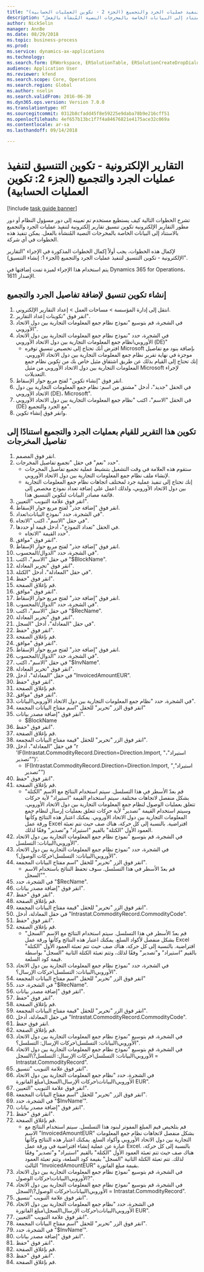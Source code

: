 ```yaml
--- 
title: "التقارير الإلكترونية - تكوين التنسيق لتنفيذ عمليات الجرد والتجميع (الجزء 2 - تكوين العمليات الحسابية)"
description: "تشرح الخطوات التالية كيف يستطيع مستخدم تم تعيينه إلى دور مسؤول النظام أو دور مطور التقارير الإلكترونية تكوين تنسيق تقارير إلكترونية لتنفيذ عمليات الجرد والتجميع بالاستناد إلى البيانات الخاصة بالمخرجات النصية المُنشأة بالفعل."
author: NickSelin
manager: AnnBe
ms.date: 08/29/2018
ms.topic: business-process
ms.prod: 
ms.service: dynamics-ax-applications
ms.technology: 
ms.search.form: ERWorkspace, ERSolutionTable, ERSolutionCreateDropDialog, EROperationDesigner, ERDataSourceAddDropDialog, ERExpressionDesignerFormula
audience: Application User
ms.reviewer: kfend
ms.search.scope: Core, Operations
ms.search.region: Global
ms.author: nselin
ms.search.validFrom: 2016-06-30
ms.dyn365.ops.version: Version 7.0.0
ms.translationtype: HT
ms.sourcegitcommit: 0312b8cfadd45f8e59225e9daba78b9e216cff51
ms.openlocfilehash: 4ef657b13bc1f7f4a84676821e4175ace32c069a
ms.contentlocale: ar-sa
ms.lasthandoff: 09/14/2018

---
```

# <a name="er-configure-format-to-do-counting-and-summing-part-2-configure-computations"></a>التقارير الإلكترونية - تكوين التنسيق لتنفيذ عمليات الجرد والتجميع (الجزء 2: تكوين العمليات الحسابية)

[!include [task guide banner](../../includes/task-guide-banner.md)]

تشرح الخطوات التالية كيف يستطيع مستخدم تم تعيينه إلى دور مسؤول النظام أو دور مطور التقارير الإلكترونية تكوين تنسيق تقارير إلكترونية لتنفيذ عمليات الجرد والتجميع بالاستناد إلى البيانات الخاصة بالمخرجات النصية المُنشأة بالفعل. يمكن تنفيذ هذه الخطوات في أي شركة.

لإكمال هذه الخطوات، يجب أولاً إكمال الخطوات المذكورة في الإجراء "التقارير الإلكترونية - تكوين التنسيق لتنفيذ عمليات الجرد والتجميع‬ (الجزء 1: إنشاء التنسيق)".

يتم استخدام هذا الإجراء لميزة تمت إضافتها في Dynamics 365 for Operations، الإصدار 1611.


## <a name="create-a-format-configuration-to-add-counting-and-summing-details"></a>إنشاء تكوين تنسيق لإضافة تفاصيل الجرد والتجميع‬
1. انتقل إلى إدارة المؤسسة > مساحات العمل‬ > إعداد التقارير الإلكتروني‬.
2. انقر فوق "تكوينات إعداد التقارير‬".
3. في الشجرة، قم بتوسيع "نموذج نظام جمع المعلومات التجارية بين دول الاتحاد الأوروبي".
4. في الشجرة، حدد "نموذج نظام جمع المعلومات التجارية بين دول الاتحاد الأوروبي‬\نظام جمع المعلومات التجارية بين دول الاتحاد الأوروبي (DE)"
    * افترض أنك تحتاج إلى تخصيص تنسيق توفره Microsoft بإضافة بنود مع تفاصيل موجزة في نهاية تقرير نظام جمع المعلومات التجارية بين دول الاتحاد الأوروبي. إنك تحتاج إلى القيام بذلك عن طريق اشتقاق مثيل خاص بك من تكوين نظام جمع المعلومات التجارية بين دول الاتحاد الأوروبي من مثيل Microsoft لإجراء التعديلات.  
5. انقر فوق "إنشاء تكوين" لفتح مربع حوار الإسقاط‬.
6. في الحقل "جديد"، أدخل "مشتق من اسم: نظام جمع المعلومات التجارية بين دول الاتحاد الأوروبي (DE)، Microsoft".
7. في الحقل "الاسم"، اكتب "نظام جمع المعلومات التجارية بين دول الاتحاد الأوروبي (DE) مع الجرد والتجميع".
8. وانقر فوق إنشاء تكوين.

## <a name="configure-this-report-to-do-counting-and-summation-based-on-output-details"></a>تكوين هذا التقرير للقيام بعمليات الجرد والتجميع‬ استنادًا إلى تفاصيل المخرجات
1. انقر فوق المصمم.
2. حدد "نعم" في حقل "تجميع تفاصيل المخرجات‬".
    * ستقوم هذه العلامة في وقت التشغيل بتنشيط عملية تجميع تفاصيل المخرجات لإنشاء ملف نظام جمع المعلومات التجارية بين دول الاتحاد الأوروبي.  
    * إنك تحتاج إلى تنفيذ عملية جرد لمختلف اتجاهات نظام جمع المعلومات التجارية بين دول الاتحاد الأوروبي، ولذلك اعمل على إضافة تعداد نموذج مخصص إلى قائمة مصادر البيانات لتكوين التنسيق هذا.  
3. انقر فوق علامة التبويب "التعيين".
4. انقر فوق "إضافة جذر" لفتح مربع حوار الإسقاط‬.
5. في الشجرة، حدد "نموذج البيانات\تعداد".
6. في حقل "الاسم"، اكتب "الاتجاه".
7. في الحقل "تعداد النموذج"، أدخل قيمة أو حددها.
    * حدد القيمة "الاتجاه".  
8. انقر فوق "موافق".
9. انقر فوق "إضافة جذر" لفتح مربع حوار الإسقاط‬.
10. في الشجرة، حدد "الدوال/المحسوب".
11. في حقل "الاسم"، اكتب "$BlockName".
12. انقر فوق "تحرير المعادلة".
13. في حقل "المعادلة"، أدخل "الكتلة".
14. انقر فوق "حفظ".
15. قم بإغلاق الصفحة.
16. انقر فوق "موافق".
17. انقر فوق "إضافة جذر" لفتح مربع حوار الإسقاط‬.
18. في الشجرة، حدد "الدوال/المحسوب".
19. في حقل "الاسم"، اكتب "$RecName".
20. انقر فوق "تحرير المعادلة".
21. في حقل "المعادلة"، أدخل "السجل".
22. انقر فوق "حفظ".
23. قم بإغلاق الصفحة.
24. انقر فوق "موافق".
25. انقر فوق "إضافة جذر" لفتح مربع حوار الإسقاط‬.
26. في الشجرة، حدد "الدوال/المحسوب".
27. في حقل "الاسم"، اكتب "$InvName".
28. انقر فوق "تحرير المعادلة".
29. في حقل "المعادلة"، أدخل "InvoicedAmountEUR".
30. انقر فوق "حفظ".
31. قم بإغلاق الصفحة.
32. انقر فوق "موافق".
33. في الشجرة، حدد "نظام جمع المعلومات التجارية بين دول الاتحاد الأوروبي\البيانات".
34. انقر فوق الزر "تحرير" للحقل "اسم مفتاح البيانات المجمعة‬"
35. انقر فوق "إضافة مصدر بيانات".
    * $BlockName  
36. انقر فوق "حفظ".
37. قم بإغلاق الصفحة.
38. انقر فوق الزر "تحرير" للحقل "قيمة مفتاح البيانات المجمعة‬‬".
39. في حقل "المعادلة"، أدخل "r 'IF(Intrastat.CommodityRecord.Direction=Direction.Import, "استيراد"، "تصدير")'.
    * IF(Intrastat.CommodityRecord.Direction=Direction.Import, "استيراد", "تصدير")  
40. انقر فوق "حفظ".
41. قم بإغلاق الصفحة.
    * قم بعدّ الأسطر في هذا التسلسل. سيتم استخدام النتائج مع الاسم "الكتلة" بشكل منفصل لاتجاهات مختلفة. سيتم استخدام القيمة "استيراد" لأية حركات تتعلق بعمليات الوصول لنظام جمع المعلومات التجارية بين دول الاتحاد الأوروبي. وسيتم استخدام القيمة "تصدير" لأية حركات تتعلق بعمليات إرسال لنظام جمع المعلومات التجارية بين دول الاتحاد الأوروبي. يمكنك اعتبار هذه النتائج وكأنها ورقة عمل Excel افتراضية. بالنسبة إلى كل حركة، هناك صف حيث تتم تعبئة العمود الأول "الكتلة" بالقيم "استيراد" و"تصدير" وفقًا لذلك.  
42. في الشجرة، قم بتوسيع "نموذج نظام جمع المعلومات التجارية بين دول الاتحاد الأوروبي\البيانات: التسلسل".
43. في الشجرة، حدد "نموذج نظام جمع المعلومات التجارية بين دول الاتحاد الأوروبي\البيانات: التسلسل\حركات الوصول؟".
44. انقر فوق الزر "تحرير" للحقل "اسم مفتاح البيانات المجمعة‬".
    * قم بعدّ الأسطر في هذا التسلسل. سوف تحفظ النتائج باستخدام الاسم "السجل".  
45. في الشجرة، حدد "$RecName".
46. انقر فوق "إضافة مصدر بيانات".
47. انقر فوق "حفظ".
48. قم بإغلاق الصفحة.
49. انقر فوق الزر "تحرير" للحقل "قيمة مفتاح البيانات المجمعة‬‬".
50. في حقل المعادلة، أدخل "Intrastat.CommodityRecord.CommodityCode".
51. انقر فوق "حفظ".
52. قم بإغلاق الصفحة.
    * قم بعدّ الأسطر في هذا التسلسل. سيتم استخدام النتائج مع الاسم "السجل" بشكل منفصل لأكواد السلع. يمكنك اعتبار هذه النتائج وكأنها ورقة عمل Excel افتراضية. بالنسبة إلى كل حركة، هناك صف حيث تتم تعبئة العمود الأول "الكتلة" بالقيم "استيراد" و"تصدير" وفقًا لذلك، وتتم تعبئة الكتلة الثانية "السجل" بواسطة قيمة كود السلعة.  
53. في الشجرة، حدد "نموذج نظام جمع المعلومات التجارية بين دول الاتحاد الأوروبي\البيانات: التسلسل\حركات الإرسال؟".
54. انقر فوق الزر "تحرير" للحقل "اسم مفتاح البيانات المجمعة‬"
55. في الشجرة، حدد "$RecName".
56. انقر فوق "إضافة مصدر بيانات".
57. انقر فوق "حفظ".
58. قم بإغلاق الصفحة.
59. انقر فوق الزر "تحرير" للحقل "قيمة مفتاح البيانات المجمعة‬‬".
60. في حقل المعادلة، أدخل "Intrastat.CommodityRecord.CommodityCode".
61. انقر فوق حفظ.
62. قم بإغلاق الصفحة.
63. في الشجرة، قم بتوسيع "نموذج نظام جمع المعلومات التجارية بين دول الاتحاد الأوروبي\البيانات: التسلسل\حركات الإرسال: التسلسل؟".
64. في الشجرة، قم بتوسيع "نموذج نظام جمع المعلومات التجارية بين دول الاتحاد الأوروبي\البيانات: التسلسل\حركات الإرسال: التسلسل?\السجل = Intrastat.CommodityRecord".
65. انقر فوق علامة التبويب "تنسيق".
66. في الشجرة، حدد "نظام جمع المعلومات التجارية بين دول الاتحاد الأوروبي\البيانات\حركات الإرسال\السجل\مبلغ الفاتورة EUR".
67. انقر فوق علامة التبويب "التعيين".
68. انقر فوق الزر "تحرير" للحقل "اسم مفتاح البيانات المجمعة‬".
69. في الشجرة، حدد "$InvName'".
70. انقر فوق "إضافة مصدر بيانات".
71. انقر فوق "حفظ".
72. قم بإغلاق الصفحة.
    * قم بتلخيص قيم المبلغ المفوتر لبنود هذا التسلسل. سيتم استخدام النتائج مع الاسم "InvoicedAmountEUR" بشكل منفصل لاتجاهات نظام جمع المعلومات التجارية بين دول الاتحاد الأوروبي وأكواد السلع. يمكنك اعتبار هذه النتائج وكأنها عبارة عن عملية إنشاء افتراضية في ورقة عمل Excel. بالنسبة إلى كل حركة، هناك صف حيث تتم تعبئة العمود الأول "الكتلة" بالقيم "استيراد" و"تصدير" وفقًا لذلك. تتم تعبئة الكتلة الثانية "السجل" بقيمة كود السلعة، وتتم تعبئة العمود الثالث "InvoicedAmountEUR" بقيمة مبلغ الفاتورة.  
73. في الشجرة، قم بتوسيع "نموذج نظام جمع المعلومات التجارية بين دول الاتحاد الأوروبي\البيانات\حركات الوصول?".
74. في الشجرة، قم بتوسيع "نموذج نظام جمع المعلومات التجارية بين دول الاتحاد الأوروبي\البيانات\حركات الوصول?\السجل = Intrastat.CommodityRecord".
75. انقر فوق علامة التبويب "تنسيق".
76. في الشجرة، حدد "نظام جمع المعلومات التجارية بين دول الاتحاد الأوروبي\البيانات\حركات الإرسال\السجل\مبلغ الفاتورة EUR".
77. انقر فوق علامة التبويب "التعيين".
78. انقر فوق الزر "تحرير" للحقل "اسم مفتاح البيانات المجمعة‬".
79. في الشجرة، حدد "$InvName'".
80. انقر فوق "إضافة مصدر بيانات".
81. انقر فوق "حفظ".
82. قم بإغلاق الصفحة.
83. انقر فوق "حفظ".
84. قم بإغلاق الصفحة.


